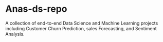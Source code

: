 # Anas-ds-repo
A collection of end-to-end Data Science and Machine Learning projects including Customer Churn Prediction, sales Forecasting, and Sentiment Analysis.

